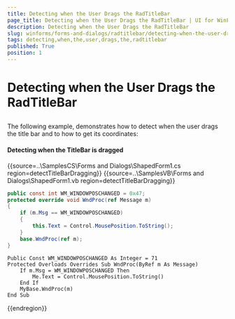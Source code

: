 ```yaml
---
title: Detecting when the User Drags the RadTitleBar
page_title: Detecting when the User Drags the RadTitleBar | UI for WinForms Documentation
description: Detecting when the User Drags the RadTitleBar
slug: winforms/forms-and-dialogs/radtitlebar/detecting-when-the-user-drags-the-radtitlebar
tags: detecting,when,the,user,drags,the,radtitlebar
published: True
position: 1
---
```


# Detecting when the User Drags the RadTitleBar
 
## 

The following example, demonstrates how to detect when the user drags the title bar and to how to get its coordinates:

#### Detecting when the TitleBar is dragged 

{{source=..\SamplesCS\Forms and Dialogs\ShapedForm1.cs region=detectTitleBarDragging}} 
{{source=..\SamplesVB\Forms and Dialogs\ShapedForm1.vb region=detectTitleBarDragging}} 

````C#
public const int WM_WINDOWPOSCHANGED = 0x47;
protected override void WndProc(ref Message m)
{
    if (m.Msg == WM_WINDOWPOSCHANGED)
    {
        this.Text = Control.MousePosition.ToString();
    }
    base.WndProc(ref m);
}

````
````VB.NET
Public Const WM_WINDOWPOSCHANGED As Integer = 71
Protected Overloads Overrides Sub WndProc(ByRef m As Message)
    If m.Msg = WM_WINDOWPOSCHANGED Then
        Me.Text = Control.MousePosition.ToString()
    End If
    MyBase.WndProc(m)
End Sub

````

{{endregion}} 



